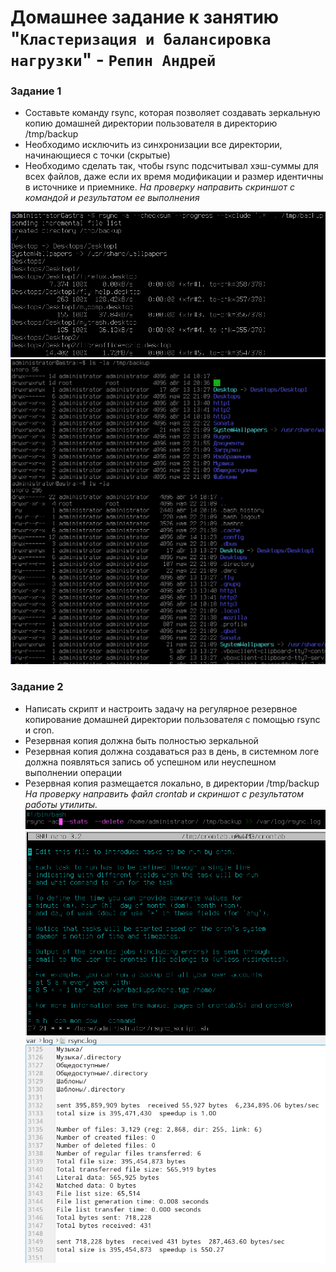 # Домашнее задание к занятию "`Кластеризация и балансировка нагрузки`" - `Репин Андрей`


### Задание 1
* Составьте команду rsync, которая позволяет создавать зеркальную копию домашней директории пользователя в директорию /tmp/backup
* Необходимо исключить из синхронизации все директории, начинающиеся с точки (скрытые)
* Необходимо сделать так, чтобы rsync подсчитывал хэш-суммы для всех файлов, даже если их время модификации и размер идентичны в источнике и приемнике.
*На проверку направить скриншот с командой и результатом ее выполнения*

![img](https://github.com/RepinAndrey/rsync/blob/main/img/1.png)
![img](https://github.com/RepinAndrey/rsync/blob/main/img/2.png)

### Задание 2

* Написать скрипт и настроить задачу на регулярное резервное копирование домашней директории пользователя с помощью rsync и cron.
* Резервная копия должна быть полностью зеркальной
* Резервная копия должна создаваться раз в день, в системном логе должна появляться запись об успешном или неуспешном выполнении операции
* Резервная копия размещается локально, в директории /tmp/backup
*На проверку направить файл crontab и скриншот с результатом работы утилиты.*
![img](https://github.com/RepinAndrey/rsync/blob/main/img/3.png)
![img](https://github.com/RepinAndrey/rsync/blob/main/img/4.png)
![img](https://github.com/RepinAndrey/rsync/blob/main/img/5.png)






